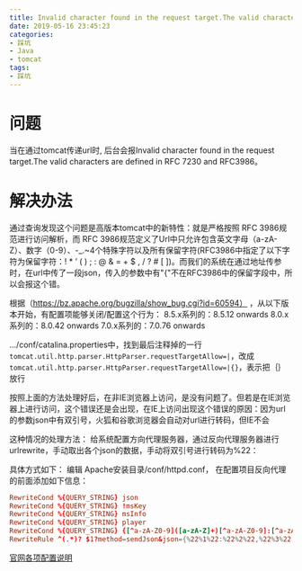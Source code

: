 ```yaml
---
title: Invalid character found in the request target.The valid characters are defined in RFC 7230 and RFC3986
date: 2019-05-16 23:45:23
categories:
- 踩坑
- Java
- tomcat
tags:
- 踩坑
---
```


# 问题

当在通过tomcat传递url时, 后台会报Invalid character found in the request target.The valid characters are defined in RFC 7230 and RFC3986。

<!--more-->

# 解决办法

通过查询发现这个问题是高版本tomcat中的新特性：就是严格按照 RFC 3986规范进行访问解析，而 RFC 3986规范定义了Url中只允许包含英文字母（a-zA-Z）、数字（0-9）、-_.~4个特殊字符以及所有保留字符(RFC3986中指定了以下字符为保留字符：! * ’ ( ) ; : @ & = + $ , / ? # [ ])。而我们的系统在通过地址传参时，在url中传了一段json，传入的参数中有"{"不在RFC3986中的保留字段中，所以会报这个错。

根据（https://bz.apache.org/bugzilla/show_bug.cgi?id=60594） ，从以下版本开始，有配置项能够关闭/配置这个行为：
8.5.x系列的：8.5.12 onwards
8.0.x系列的：8.0.42 onwards
7.0.x系列的：7.0.76 onwards

.../conf/catalina.properties中，找到最后注释掉的一行 `tomcat.util.http.parser.HttpParser.requestTargetAllow=|`，改成`tomcat.util.http.parser.HttpParser.requestTargetAllow=|{}`，表示把｛｝放行

按照上面的方法处理好后，在非IE浏览器上访问，是没有问题了。但若是在IE浏览器上进行访问，这个错误还是会出现，在IE上访问出现这个错误的原因：因为url的参数json中有双引号，火狐和谷歌浏览器会自动对url进行转码，但IE不会

这种情况的处理方法：
给系统配置方向代理服务器，通过反向代理服务器进行urlrewrite，手动取出各个json的数据，手动将双引号进行转码为%22：

具体方式如下：
编辑 Apache安装目录/conf/httpd.conf， 在配置项目反向代理的前面添加如下信息：

```conf
RewriteCond %{QUERY_STRING} json
RewriteCond %{QUERY_STRING} !msKey
RewriteCond %{QUERY_STRING} msInfo
RewriteCond %{QUERY_STRING} player
RewriteCond %{QUERY_STRING} {[^a-zA-Z0-9]([a-zA-Z]+)[^a-zA-Z0-9]:[^a-zA-Z0-9]([a-zA-Z0-9*]+)[^a-zA-Z0-9],[^a-zA-Z0-9]([a-zA-Z]+)[^a-zA-Z0-9]:[^a-zA-Z0-9]([a-zA-Z0-9*]+)[^a-zA-Z0-9]}
RewriteRule ^(.*)? $1?method=sendJson&json={%22%1%22:%22%2%22,%22%3%22:%22%4%22} [R,L,NE]
```

[官网各项配置说明](https://tomcat.apache.org/tomcat-7.0-doc/config/systemprops.html)
